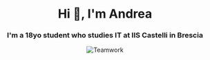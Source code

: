 <h1 align="center">Hi 👋, I'm Andrea</h1>
<h3 align="center">I'm a 18yo student who studies IT at IIS Castelli in Brescia</h3>

<div align="center">
  
  <img src="https://media.tenor.com/SME166qHvlcAAAAC/happy-shrek.gif" alt="Teamwork">

</div>
